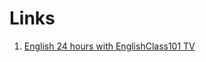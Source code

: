 
# Links

1. [English 24 hours with EnglishClass101 TV](https://www.youtube.com/watch?v=ryiwjCJgNWU)